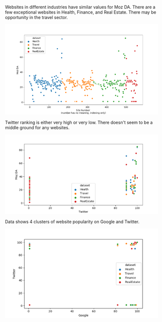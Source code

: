 

Websites in different industries have similar values for Moz DA.  There are a few exceptional websites in Health, Finance, and Real Estate.  There may be opportunity in the travel sector.  

![Image description](WR_1.png) 

Twitter ranking is either very high or very low.  There doesn't seem to be a middle ground for any websites.  

![Image description](WR_2.png) 

Data shows 4 clusters of website popularity on Google and Twitter.  

![Image description](WR_3.png) 
